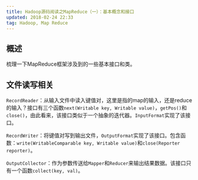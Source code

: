 ```yaml
---
title: Hadoop源码阅读之MapReduce（一）：基本概念和接口
updated: 2018-02-24 22:33
tag: Hadoop, Map Reduce
---
```


## 概述
梳理一下MapReduce框架涉及到的一些基本接口和类。

## 文件读写相关
`RecordReader`：从输入文件中读入键值对，这里是指的map的输入，还是reduce的输入？接口有三个函数`next(Writable key, Writable value)`，`getPos()`和`close()`，由此看来，该接口类似于一个抽象的迭代器。`InputFormat`实现了该接口。

`RecordWriter`：将键值对写到输出文件，`OutputFormat`实现了该接口。包含函数：`write(WritableComparable key, Writable value)`和`close(Reporter reporter)`。

`OutputCollector`：作为参数传送给`Mapper`和`Reducer`来输出结果数据。该接口只有一个函数`collect(key, val)`。













     









